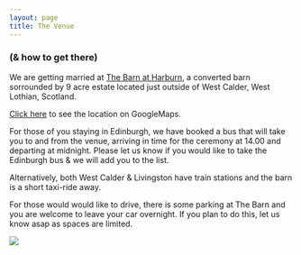 ```yaml
---
layout: page
title: The Venue
---
```


### (& how to get there)

We are getting married at [The Barn at Harburn](https://www.harburnbarn.co.uk/), a converted barn sorrounded by 9 acre estate located just outside of West Calder, West Lothian, Scotland.

[Click here](https://www.google.com/maps/place/Harburn+Barn/@55.8333398,-3.5197744,15z/data=!4m2!3m1!1s0x0:0x54ad3ae30cd3dce1?sa=X&ved=2ahUKEwiOzfzN66z3AhVGnKQKHXOpCdgQ_BJ6BAhiEAU) to see the location on GoogleMaps. 

For those of you staying in Edinburgh, we have booked a bus that will take you to and from the venue, arriving in time for the ceremony at 14.00 and departing at midnight. Please let us know if you would like to take the Edinburgh bus & we will add you to the list.

Alternatively, both West Calder & Livingston have train stations and the barn is a short taxi-ride away.

For those would would like to drive, there is some parking at The Barn and you are welcome to leave your car overnight. If you plan to do this, let us know asap as spaces are limited.

<a href="https://lh3.googleusercontent.com/Szh6EqJhkkVwJGCP9rV5EvNsralov71KV23JcF7-25MxmWkEdJqrk7l_8FzU-WJXAleVle7KtmJNC4JxfLek7EZXFde9F1QRnn4hFQuY8CMxDWUp1i7bKPsgAjE9CngmAH2CTruYIQ=w2400?source=screenshot.guru"> <img src="https://lh3.googleusercontent.com/Szh6EqJhkkVwJGCP9rV5EvNsralov71KV23JcF7-25MxmWkEdJqrk7l_8FzU-WJXAleVle7KtmJNC4JxfLek7EZXFde9F1QRnn4hFQuY8CMxDWUp1i7bKPsgAjE9CngmAH2CTruYIQ=w600-h315-p-k" /> </a>
